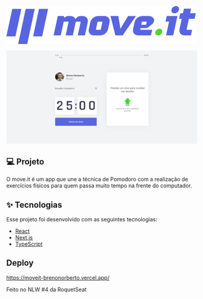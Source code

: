 ![Logo](https://github.com/brenonorberto/NLW/blob/33c77fc9ad01cd8f19f740cd81951f8e80188f52/moveit-next/public/logo-full.svg)

![Capa do Projeto](https://github.com/brenonorberto/NLW/blob/f28e12c4b5cf1dff7741769b36b0fddc4b814a51/moveit-next/public/Capa.png)


## 💻 Projeto

O move.it é um app que une a técnica de Pomodoro com a realização de exercícios físicos para quem passa muito tempo na frente do computador.

## ✨ Tecnologias

Esse projeto foi desenvolvido com as seguintes tecnologias:

- [React](https://reactjs.org)
- [Next.js](https://nextjs.org/)
- [TypeScript](https://www.typescriptlang.org/)

## Deploy

https://moveit-brenonorberto.vercel.app/

Feito no NLW #4 da RoquetSeat




